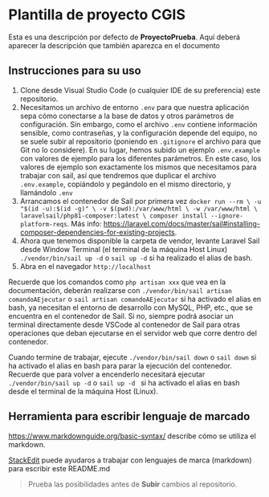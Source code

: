 # Plantilla de proyecto CGIS

Esta es una descripción por defecto de **ProyectoPrueba**. Aquí deberá aparecer la descripción que también aparezca en el documento


## Instrucciones para su uso
1. Clone desde Visual Studio Code (o cualquier IDE de su preferencia) este repositorio.
2. Necesitamos un archivo de entorno `.env` para que nuestra aplicación sepa cómo conectarse a la base de datos y otros parámetros de configuración. Sin embargo, como el archivo `.env` contiene información sensible, como contraseñas, y la configuración depende del equipo, no se suele subir al repositorio (poniendo en `.gitignore` el archivo para que Git no lo considere). En su lugar, hemos subido un ejemplo `.env.example` con valores de ejemplo para los diferentes parámetros. En este caso, los valores de ejemplo son exactamente los mismos que necesitamos para trabajar con sail, así que tendremos que duplicar el archivo `.env.example`, copiándolo y pegándolo en el mismo directorio, y llamándolo `.env`
3. Arrancamos el contenedor de Sail por primera vez `docker run --rm \
   -u "$(id -u):$(id -g)" \
   -v $(pwd):/var/www/html \
   -w /var/www/html \
   laravelsail/php81-composer:latest \
   composer install --ignore-platform-reqs`. Más info: https://laravel.com/docs/master/sail#installing-composer-dependencies-for-existing-projects.
4. Ahora que tenemos disponible la carpeta de vendor, levante Laravel Sail desde Window Terminal (el terminal de la máquina Host Linux) `./vendor/bin/sail up -d` o `sail up -d` si ha realizado el alias de bash.
5. Abra en el navegador `http://localhost`

Recuerde que los comandos como `php artisan xxx` que vea en la documentación, deberán realizarse con `./vendor/bin/sail artisan comandoAEjecutar` o `sail artisan comandoAEjecutar` si ha activado el alias en bash, ya necesitan el entorno de desarrollo con MySQL, PHP, etc., que se encuentra en el contenedor de Sail. Si no, siempre podrá asociar un terminal directamente desde VSCode al contenedor de Sail para otras operaciones que deban ejecutarse en el servidor web que corre dentro del contenedor.

Cuando termine de trabajar, ejecute `./vendor/bin/sail down` o `sail down` si ha activado el alias en bash para parar la ejecución del contenedor. Recuerde que para volver a encenderlo necesitará ejecutar `./vendor/bin/sail up -d` o `sail up -d ` si ha activado el alias en bash desde el terminal de la máquina Host (Linux).

## Herramienta para escribir lenguaje de marcado
https://www.markdownguide.org/basic-syntax/ describe cómo se utiliza el markdown.

[StackEdit](https://stackedit.io/app#) puede ayudaros a trabajar con lenguajes de marca (markdown) para escribir este README.md
> Prueba las posibilidades antes de **Subir** cambios al repositorio.




